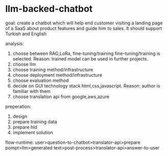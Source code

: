 # llm-backed-chatbot
goal:
create a chatbot which will help end customer visiting a landing page of a SaaS about product features and guide him to sales. It should support Turkish and English

analysis:
1. choose between RAG,LoRa, fine-tuning/training
   fine-tuning/training is selected. Reason: trained model can be used in further projects.
3. choose llm
4. choose training method/infrastructure
5. choose deployment method/infrastructure
6. choose evaluation method
7. decide on GUI technology stack
   html,css,javascript. Reason: author is familiar with them
9. choose translation api from google,aws,azure


preperation:
1. design
2. prepare training data
3. prepare hld
4. implement solution

flow-runtime: 
user>question-to-chatbot>translator-api>prepare pompt>llm>generated text>post-process>translator-api>answer-to-user

